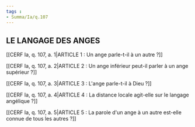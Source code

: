 ```yaml
---
tags : 
- Summa/Ia/q.107
---
```


## LE LANGAGE DES ANGES

[[CERF Ia, q. 107, a. 1|ARTICLE 1 : Un ange parle-t-il à un autre ?]]

[[CERF Ia, q. 107, a. 2|ARTICLE 2 : Un ange inférieur peut-il parler à un ange supérieur ?]]

[[CERF Ia, q. 107, a. 3|ARTICLE 3 : L'ange parle-t-il à Dieu ?]]

[[CERF Ia, q. 107, a. 4|ARTICLE 4 : La distance locale agit-elle sur le langage angélique ?]]

[[CERF Ia, q. 107, a. 5|ARTICLE 5 : La parole d'un ange à un autre est-elle connue de tous les autres ?]]

